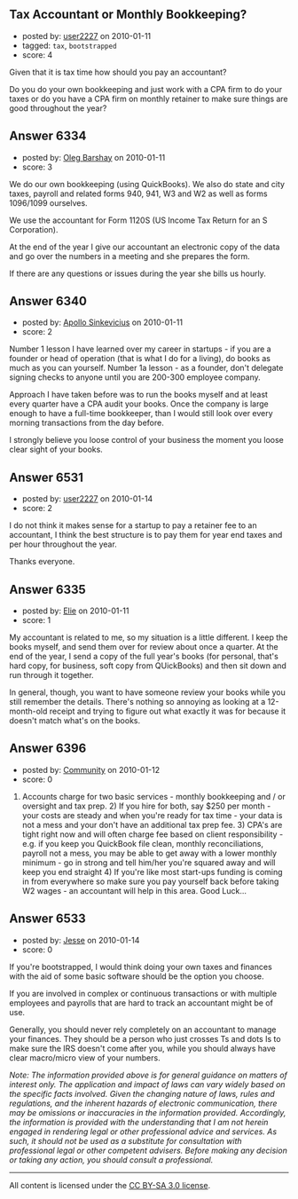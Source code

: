 ## Tax Accountant or Monthly Bookkeeping?

- posted by: [user2227](https://stackexchange.com/users/-1/2227-user2227) on 2010-01-11
- tagged: `tax`, `bootstrapped`
- score: 4

Given that it is tax time how should you pay an accountant?  

Do you do your own bookkeeping and just work with a CPA firm to do your taxes or do you have a CPA firm on monthly retainer to make sure things are good throughout the year?





## Answer 6334

- posted by: [Oleg Barshay](https://stackexchange.com/users/-1/1098-oleg-barshay) on 2010-01-11
- score: 3

We do our own bookkeeping (using QuickBooks).  We also do state and city taxes, payroll and related forms 940, 941, W3 and W2 as well as forms 1096/1099 ourselves.  

We use the accountant for Form 1120S (US Income Tax Return for an S Corporation).  

At the end of the year I give our accountant an electronic copy of the data and go over the numbers in a meeting and she prepares the form.

If there are any questions or issues during the year she bills us hourly.


## Answer 6340

- posted by: [Apollo Sinkevicius](https://stackexchange.com/users/-1/2119-apollo-sinkevicius) on 2010-01-11
- score: 2

Number 1 lesson I have learned over my career in startups - if you are a founder or head of operation (that is what I do for a living), do books as much as you can yourself. Number 1a lesson - as a founder, don't delegate signing checks to anyone until you are 200-300 employee company.

Approach I have taken before was to run the books myself and at least every quarter have a CPA audit your books. Once the company is large enough to have a full-time bookkeeper, than I would still look over every morning transactions from the day before.

I strongly believe you loose control of your business the moment you loose clear sight of your books.


## Answer 6531

- posted by: [user2227](https://stackexchange.com/users/-1/2227-user2227) on 2010-01-14
- score: 2

I do not think it makes sense for a startup to pay a retainer fee to an accountant, I think the best structure is to pay them for year end taxes and per hour throughout the year.

Thanks everyone.


## Answer 6335

- posted by: [Elie](https://stackexchange.com/users/-1/1752-elie) on 2010-01-11
- score: 1

My accountant is related to me, so my situation is a little different. I keep the books myself, and send them over for review about once a quarter. At the end of the year, I send a copy of the full year's books (for personal, that's hard copy, for business, soft copy from QUickBooks) and then sit down and run through it together.

In general, though, you want to have someone review your books while you still remember the details. There's nothing so annoying as looking at a 12-month-old receipt and trying to figure out what exactly it was for because it doesn't match what's on the books.


## Answer 6396

- posted by: [Community](https://stackexchange.com/users/-1/-1-community) on 2010-01-12
- score: 0

1) Accounts charge for two basic services - monthly bookkeeping and / or oversight and tax prep.  2) If you hire for both, say $250 per month - your costs are steady and when you're ready for tax time - your data is not a mess and your don't have an additional tax prep fee.  3) CPA's are tight right now and will often charge fee based on client responsibility - e.g. if you keep you QuickBook file clean, monthly reconciliations, payroll not a mess, you may be able to get away with a lower monthly minimum - go in strong and tell him/her you're squared away and will keep you end straight 4) If you're like most start-ups funding is coming in from everywhere so make sure you pay yourself back before taking W2 wages - an accountant will help in this area.  Good Luck...    


## Answer 6533

- posted by: [Jesse](https://stackexchange.com/users/-1/2244-jesse) on 2010-01-14
- score: 0

If you're bootstrapped, I would think doing your own taxes and finances with the aid of some basic software should be the option you choose.

If you are involved in complex or continuous transactions or with multiple employees and payrolls that are hard to track an accountant might be of use.

Generally, you should never rely completely on an accountant to manage your finances.  They should be a person who just crosses Ts and dots Is to make sure the IRS doesn't come after you, while you should always have clear macro/micro view of your numbers.

*Note: The information provided above is for general guidance on matters of interest only. The application and impact of laws can vary widely based on the specific facts involved. Given the changing nature of laws, rules and regulations, and the inherent hazards of electronic communication, there may be omissions or inaccuracies in the information provided. Accordingly, the information is provided with the understanding that I am not herein engaged in rendering legal or other professional advice and services. As such, it should not be used as a substitute for consultation with professional legal or other competent advisers. Before making any decision or taking any action, you should consult a professional.*




---

All content is licensed under the [CC BY-SA 3.0 license](https://creativecommons.org/licenses/by-sa/3.0/).
